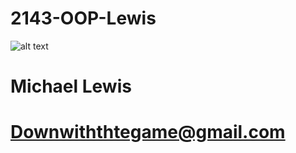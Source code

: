 # 2143-OOP-Lewis

![alt text](http://imgur.com/OcAU6mz)
# Michael Lewis
# Downwiththtegame@gmail.com
